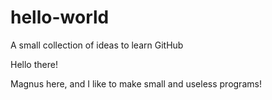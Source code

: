 # hello-world
A small collection of ideas to learn GitHub

Hello there!

Magnus here, and I like to make small and useless programs!
